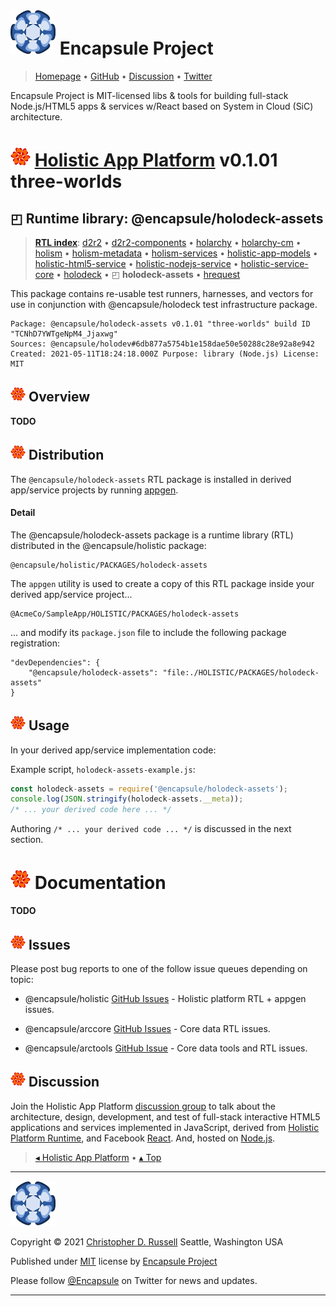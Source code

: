 # [![](ASSETS/blue-burst-encapsule.io-icon-72x72.png "Encapsule Project Homepage")](https://encapsule.io)&nbsp;Encapsule Project

> [Homepage](https://encapsule.io "Encapsule Project Homepage...") &bull; [GitHub](https://github.com/Encapsule "Encapsule Project GitHub...") &bull; [Discussion](https://groups.google.com/a/encapsule.io/forum/#!forum/holistic-app-platform-discussion-group "Holistic app platform discussion group...") &bull; [Twitter](https://twitter.com/Encapsule "Encapsule Project Twitter...")

Encapsule Project is MIT-licensed libs & tools for building full-stack Node.js/HTML5 apps & services w/React based on System in Cloud (SiC) architecture.

# ![](ASSETS/encapsule-holistic-32x32.png)&nbsp;[Holistic App Platform](../../README.md#encapsule-project "Back to the Holistic App Platform README...") v0.1.01 three-worlds

## &#x25F0; Runtime library: @encapsule/holodeck-assets

> [**RTL index**](../../README.md#holistic-platform-runtime "Jump back to the RTL index..."): [d2r2](../d2r2/README.md#encapsule-project "Jump to d2r2 README...") &bull; [d2r2-components](../d2r2-components/README.md#encapsule-project "Jump to d2r2-components README...") &bull; [holarchy](../holarchy/README.md#encapsule-project "Jump to holarchy README...") &bull; [holarchy-cm](../holarchy-cm/README.md#encapsule-project "Jump to holarchy-cm README...") &bull; [holism](../holism/README.md#encapsule-project "Jump to holism README...") &bull; [holism-metadata](../holism-metadata/README.md#encapsule-project "Jump to holism-metadata README...") &bull; [holism-services](../holism-services/README.md#encapsule-project "Jump to holism-services README...") &bull; [holistic-app-models](../holistic-app-models/README.md#encapsule-project "Jump to holistic-app-models README...") &bull; [holistic-html5-service](../holistic-html5-service/README.md#encapsule-project "Jump to holistic-html5-service README...") &bull; [holistic-nodejs-service](../holistic-nodejs-service/README.md#encapsule-project "Jump to holistic-nodejs-service README...") &bull; [holistic-service-core](../holistic-service-core/README.md#encapsule-project "Jump to holistic-service-core README...") &bull; [holodeck](../holodeck/README.md#encapsule-project "Jump to holodeck README...") &bull; &#x25F0; **holodeck-assets** &bull; [hrequest](../hrequest/README.md#encapsule-project "Jump to hrequest README...")

This package contains re-usable test runners, harnesses, and vectors for use in conjunction with @encapsule/holodeck test infrastructure package.

```
Package: @encapsule/holodeck-assets v0.1.01 "three-worlds" build ID "TCNhD7YWTgeNpM4_Jjaxwg"
Sources: @encapsule/holodev#6db877a5754b1e158dae50e50288c28e92a8e942
Created: 2021-05-11T18:24:18.000Z Purpose: library (Node.js) License: MIT
```

## ![](ASSETS/encapsule-holistic-24x24.png)&nbsp;Overview

**TODO**

## ![](ASSETS/encapsule-holistic-24x24.png)&nbsp;Distribution

The `@encapsule/holodeck-assets` RTL package is installed in derived app/service projects by running [appgen](../../README#appgen-utility "Jump to appgen documentation...").

#### Detail

The @encapsule/holodeck-assets package is a runtime library (RTL) distributed in the @encapsule/holistic package:

```
@encapsule/holistic/PACKAGES/holodeck-assets
```

The `appgen` utility is used to create a copy of this RTL package inside your derived app/service project...

```
@AcmeCo/SampleApp/HOLISTIC/PACKAGES/holodeck-assets
```

... and modify its `package.json` file to include the following package registration:

```
"devDependencies": {
    "@encapsule/holodeck-assets": "file:./HOLISTIC/PACKAGES/holodeck-assets"
}
```

## ![](ASSETS/encapsule-holistic-24x24.png)&nbsp;Usage

In your derived app/service implementation code:

Example script, `holodeck-assets-example.js`:

```JavaScript
const holodeck-assets = require('@encapsule/holodeck-assets');
console.log(JSON.stringify(holodeck-assets.__meta));
/* ... your derived code here ... */
```

Authoring `/* ... your derived code ... */` is discussed in the next section.

# ![](ASSETS/encapsule-holistic-32x32.png)&nbsp;Documentation

**TODO**

## ![](ASSETS/encapsule-holistic-24x24.png)&nbsp;Issues

Please post bug reports to one of the follow issue queues depending on topic:

- @encapsule/holistic [GitHub Issues](https://github.com/Encapsule/holistic/issues) - Holistic platform RTL + appgen issues.

- @encapsule/arccore [GitHub Issues](https://github.com/Encapsule/ARCcore/issues) - Core data RTL issues.

- @encapsule/arctools [GitHub Issue](https://github.com/Encapsule/ARCtools/issues) - Core data tools and RTL issues.

## ![](ASSETS/encapsule-holistic-24x24.png)&nbsp;Discussion

Join the Holistic App Platform [discussion group](https://groups.google.com/a/encapsule.io/forum/#!forum/holistic-app-platform-discussion-group "Holistic app platform discussion group...") to talk about the architecture, design, development, and test of full-stack interactive HTML5 applications and services implemented in JavaScript, derived from [Holistic Platform Runtime](#holistic-platform-runtime), and Facebook [React](https://reactjs.org). And, hosted on [Node.js](https://nodejs.org).

> [&#9666; Holistic App Platform](../../README.md "Back to the main Holistic App Platform REAMDE...") &bull; [&#9652; Top](#encapsule-project "Scroll to the top of the page...")

<hr>

[![Encapsule Project](ASSETS/blue-burst-encapsule.io-icon-72x72.png "Encapsule Project")](https://encapsule.io)

Copyright &copy; 2021 [Christopher D. Russell](https://github.com/ChrisRus) Seattle, Washington USA

Published under [MIT](LICENSE) license by [Encapsule Project](https://encapsule.io)

Please follow [@Encapsule](https://twitter.com/encapsule) on Twitter for news and updates.

<hr>